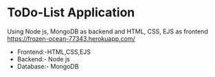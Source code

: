 # ToDo-List Application
Using Node js, MongoDB as backend and HTML, CSS, EJS as frontend
https://frozen-ocean-77343.herokuapp.com/  
<ul>
<li>Frontend:-HTML,CSS,EJS</li>
<li>Backend:- Node js</li>
<li>Database:- MongoDB</li>
</ul>
